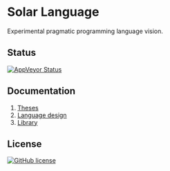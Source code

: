 # Solar Language
Experimental pragmatic programming language vision.

## Status
[![AppVeyor Status](https://ci.appveyor.com/api/projects/status/github/sunloving/solar-lang?retina=true)](https://ci.appveyor.com/project/sunloving/solar-lang)

## Documentation
1. [Theses](docs/theses.md)
2. [Language design](docs/language-design.md)
3. [Library](docs/library.md)

## License
[![GitHub license](https://img.shields.io/badge/license-Apache%20License%202.0-blue.svg?style=flat)](http://www.apache.org/licenses/LICENSE-2.0)

